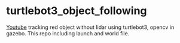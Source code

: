 # turtlebot3_object_following
[Youtube](https://youtu.be/GSFU_vwBcQU)
tracking red object without lidar using turtlebot3, opencv in gazebo.
This repo including launch and world file.
